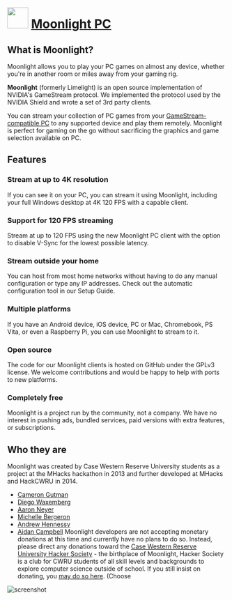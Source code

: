 ﻿# <img src="https://cdn.jsdelivr.net/gh/chtof/chocolatey-packages/automatic/moonlight/moonlight.png" width="48" height="48"/> [Moonlight PC](https://chocolatey.org/packages/moonlight)

## What is Moonlight?
Moonlight allows you to play your PC games on almost any device, whether you're in another room or miles away from your gaming rig.

**Moonlight** (formerly Limelight) is an open source implementation of NVIDIA's GameStream protocol. We implemented the protocol used by the NVIDIA Shield and wrote a set of 3rd party clients.

You can stream your collection of PC games from your [GameStream-compatible PC](https://www.nvidia.com/en-us/shield/games/gamestream) to any supported device and play them remotely. Moonlight is perfect for gaming on the go without sacrificing the graphics and game selection available on PC.

## Features
### Stream at up to 4K resolution
If you can see it on your PC, you can stream it using Moonlight, including your full Windows desktop at 4K 120 FPS with a capable client.

### Support for 120 FPS streaming
Stream at up to 120 FPS using the new Moonlight PC client with the option to disable V-Sync for the lowest possible latency.

### Stream outside your home
You can host from most home networks without having to do any manual configuration or type any IP addresses. Check out the automatic configuration tool in our Setup Guide.

### Multiple platforms
If you have an Android device, iOS device, PC or Mac, Chromebook, PS Vita, or even a Raspberry Pi, you can use Moonlight to stream to it.

### Open source
The code for our Moonlight clients is hosted on GitHub under the GPLv3 license. We welcome contributions and would be happy to help with ports to new platforms.

### Completely free
Moonlight is a project run by the community, not a company. We have no interest in pushing ads, bundled services, paid versions with extra features, or subscriptions.

## Who they are
Moonlight was created by Case Western Reserve University students as a project at the MHacks hackathon in 2013 and further developed at MHacks and HackCWRU in 2014. 
- [Cameron Gutman](https://github.com/cgutman)
- [Diego Waxemberg](https://github.com/dwaxemberg)
- [Aaron Neyer](https://github.com/aaronneyer)
- [Michelle Bergeron](https://github.com/mrb113)
- [Andrew Hennessy](https://github.com/yetanothername)
- [Aidan Campbell](https://github.com/raidancampbell)
Moonlight developers are not accepting monetary donations at this time and currently have no plans to do so. Instead, please direct any donations toward the [Case Western Reserve University Hacker Society](http://hacsoc.org) - the birthplace of Moonlight, Hacker Society is a club for CWRU students of all skill levels and backgrounds to explore computer science outside of school. If you still insist on donating, you [may do so here](https://securelb.imodules.com/s/1526/index.aspx?sid=1526&gid=1&pgid=381). (Choose

![screenshot](https://cdn.jsdelivr.net/gh/chtof/chocolatey-packages/automatic/moonlight/screenshot.png)